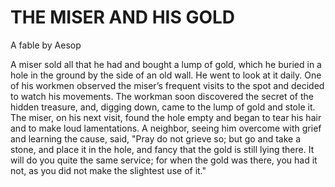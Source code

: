 # THE MISER AND HIS GOLD
A fable by Aesop

A miser sold all that he had and bought a lump of gold, which he buried in a hole in the ground by the side of an old wall. He went to look at it daily. One of his workmen observed the miser’s frequent visits to the spot and decided to watch his movements. The workman soon discovered the secret of the hidden treasure, and, digging down, came to the lump of gold and stole it. The miser, on his next visit, found the hole empty and began to tear his hair and to make loud lamentations. A neighbor, seeing him overcome with grief and learning the cause, said, "Pray do not grieve so; but go and take a stone, and place it in the hole, and fancy that the gold is still lying there. It will do you quite the same service; for when the gold was there, you had it not, as you did not make the slightest use of it."